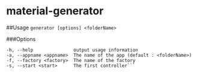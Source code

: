 # material-generator

##Usage
 `generator [options] <folderName>`

###Options
```
-h, --help               output usage information
-a, --appname <appname>  The name of the app (default : <folderName>)
-f, --factory <factory>  The name of the factory
-s, --start <start>      The first controller```
